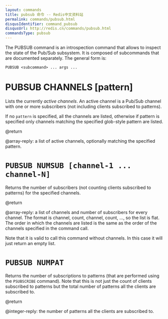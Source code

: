 ```yaml
---
layout: commands
title: pubsub 命令 -- Redis中文资料站
permalink: commands/pubsub.html
disqusIdentifier: command_pubsub
disqusUrl: http://redis.cn/commands/pubsub.html
commandsType: pubsub
---
```


The PUBSUB command is an introspection command that allows to inspect the
state of the Pub/Sub subsystem. It is composed of subcommands that are
documented separately. The general form is:

    PUBSUB <subcommand> ... args ...

# PUBSUB CHANNELS [pattern]

Lists the currently *active channels*. An active channel is a Pub/Sub channel
with one or more subscribers (not including clients subscribed to patterns).

If no `pattern` is specified, all the channels are listed, otherwise if pattern
is specified only channels matching the specified glob-style pattern are
listed.

@return

@array-reply: a list of active channels, optionally matching the specified pattern.

# `PUBSUB NUMSUB [channel-1 ... channel-N]`

Returns the number of subscribers (not counting clients subscribed to patterns)
for the specified channels.

@return

@array-reply: a list of channels and number of subscribers for every channel. The format is channel, count, channel, count, ..., so the list is flat.
The order in which the channels are listed is the same as the order of the
channels specified in the command call.

Note that it is valid to call this command without channels. In this case it
will just return an empty list.

# `PUBSUB NUMPAT`

Returns the number of subscriptions to patterns (that are performed using the
`PSUBSCRIBE` command). Note that this is not just the count of clients subscribed
to patterns but the total number of patterns all the clients are subscribed to.

@return

@integer-reply: the number of patterns all the clients are subscribed to.
